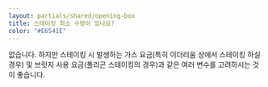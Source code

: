 ```yaml
---
layout: partials/shared/opening-box
title: 스테이킹 최소 수량이 있나요?
color: "#E6541E"
---
```


없습니다. 하지만 스테이킹 시 발생하는 가스 요금(특히 이더리움 상에서 스테이킹 하실 경우) 및 브릿지 사용 요금(폴리곤 스테이킹의 경우)과 같은 여러 변수를 고려하시는 것이 좋습니다.

